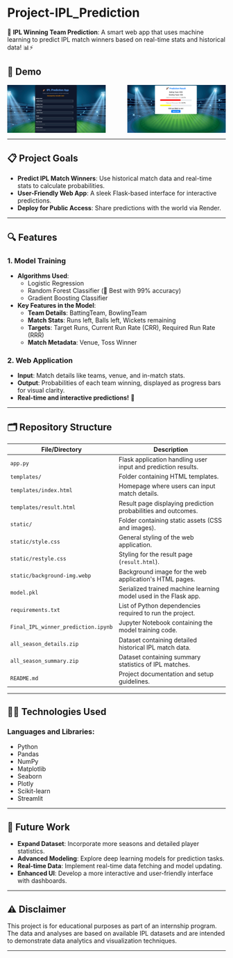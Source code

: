 # Project-IPL_Prediction
🏏 **IPL Winning Team Prediction**: A smart web app that uses machine learning to predict IPL match winners based on real-time stats and historical data! 📊⚡

## 🎥 Demo
<div style="display: flex; justify-content: space-between;">
  <img src="img1.png" width="45%" />
  <img src="img2.png" width="45%" />
</div>


---

## 📋 Project Goals
- **Predict IPL Match Winners**: Use historical match data and real-time stats to calculate probabilities.
- **User-Friendly Web App**: A sleek Flask-based interface for interactive predictions.
- **Deploy for Public Access**: Share predictions with the world via Render.

---

## 🔍 Features
### 1. Model Training
- **Algorithms Used**:
  - Logistic Regression
  - Random Forest Classifier (🌟 Best with 99% accuracy)
  - Gradient Boosting Classifier
- **Key Features in the Model**:
  - **Team Details**: BattingTeam, BowlingTeam
  - **Match Stats**: Runs left, Balls left, Wickets remaining
  - **Targets**: Target Runs, Current Run Rate (CRR), Required Run Rate (RRR)
  - **Match Metadata**: Venue, Toss Winner

### 2. Web Application
- **Input**: Match details like teams, venue, and in-match stats.
- **Output**: Probabilities of each team winning, displayed as progress bars for visual clarity.
- **Real-time and interactive predictions!** 🚀

---

## 🗂️ Repository Structure
| File/Directory                         | Description                                                                 |
|----------------------------------------|-----------------------------------------------------------------------------|
| `app.py`                               | Flask application handling user input and prediction results.               |
| `templates/`                           | Folder containing HTML templates.                                           |
| `templates/index.html`                 | Homepage where users can input match details.                               |
| `templates/result.html`                | Result page displaying prediction probabilities and outcomes.               |
| `static/`                              | Folder containing static assets (CSS and images).                           |
| `static/style.css`                     | General styling of the web application.                                     |
| `static/restyle.css`                   | Styling for the result page (`result.html`).                                |
| `static/background-img.webp`           | Background image for the web application's HTML pages.                      |
| `model.pkl`                            | Serialized trained machine learning model used in the Flask app.            |
| `requirements.txt`                     | List of Python dependencies required to run the project.                    |
| `Final_IPL_winner_prediction.ipynb`    | Jupyter Notebook containing the model training code.                        |
| `all_season_details.zip`               | Dataset containing detailed historical IPL match data.                      |
| `all_season_summary.zip`               | Dataset containing summary statistics of IPL matches.                       |
| `README.md`                            | Project documentation and setup guidelines.                                 |

---

## 🧑‍💻 Technologies Used

### Languages and Libraries:
- Python
- Pandas
- NumPy
- Matplotlib
- Seaborn
- Plotly
- Scikit-learn
- Streamlit

---

## 🚀 Future Work
- **Expand Dataset**: Incorporate more seasons and detailed player statistics.
- **Advanced Modeling**: Explore deep learning models for prediction tasks.
- **Real-time Data**: Implement real-time data fetching and model updating.
- **Enhanced UI**: Develop a more interactive and user-friendly interface with dashboards.

---

## ⚠️ Disclaimer
This project is for educational purposes as part of an internship program. The data and analyses are based on available IPL datasets and are intended to demonstrate data analytics and visualization techniques.

---
